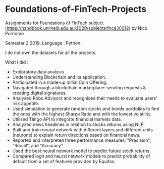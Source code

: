 # Foundations-of-FinTech-Projects
Assignments for Foundations of FinTech subject (https://handbook.unimelb.edu.au/2020/subjects/fnce30012) by Nico Purnomo  

Semester 2 2019. Language : Python.

I do not own the datasets for all the projects. 

What I did :

- Exploratory data analysis
- Understanding Blockchain and its application. 
- Participated in a made-up Initial Coin Offering.
- Navigated through a blockchain marketplace: sending requests & creating digital signatures.
- Analysed Robo Advisors and recognised their needs to evaluate users' risk appetite. 
- Used simulation to generate random stocks and bonds portfolios to find the ones with the highest Sharpe Ratio and with the lowest volatility.
- Utilised Tiingo API to integrate financial markets data.
- Analyzed news headlines in relation to stocks returns using NLP.
- Built and train neural network with different layers and different units (neurons) to explain return directions based on financial news.
- Reported and interpreted three performance measures: "Precision", "Recall", and "Accuracy".
- Used the best neural network model to predict future stock returns.
- Compared logit and neural network models to predict probability of default from a set of features provided by Equifax.
